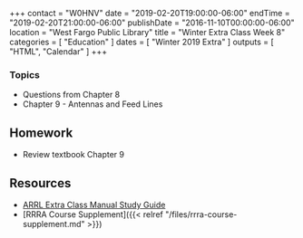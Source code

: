 +++
contact = "W0HNV"
date = "2019-02-20T19:00:00-06:00"
endTime = "2019-02-20T21:00:00-06:00"
publishDate = "2016-11-10T00:00:00-06:00"
location = "West Fargo Public Library"
title = "Winter Extra Class Week 8"
categories = [ "Education" ]
dates = [ "Winter 2019 Extra" ]
outputs = [ "HTML", "Calendar" ]
+++

### Topics

* Questions from Chapter 8
* Chapter 9 - Antennas and Feed Lines

## Homework

* Review textbook Chapter 9

## Resources

* [ARRL Extra Class Manual Study Guide](http://www.arrl.org/files/file/Extra%20Class%20License%20Manual/ECLM%2011th%20edition/ECLM%202016%20Studyguide.pdf)
* [RRRA Course Supplement]({{< relref "/files/rrra-course-supplement.md" >}})
